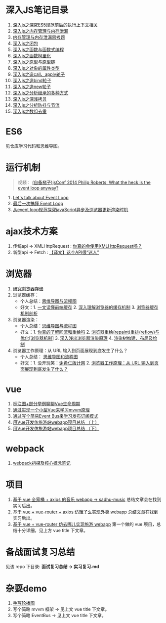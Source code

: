 # 深入JS笔记目录
1. [深入js之深究ES5规范前后的执行上下文相关](https://github.com/YxrSadhu/Article/issues/5)
2. [深入js之内存管理与内存泄漏](https://github.com/YxrSadhu/Article/issues/6)
3. [内存管理与内存泄漏思考题](https://github.com/YxrSadhu/Article/issues/7)
4. [深入js之闭包](https://github.com/YxrSadhu/Article/issues/8)
5. [深入js之函数与函数式编程](https://github.com/YxrSadhu/Article/issues/9)
6. [深入js之函数柯里化](https://github.com/YxrSadhu/Article/issues/10)
7. [深入js之原型与原型链](https://github.com/YxrSadhu/Article/issues/11)
8. [深入js之对象的属性类型](https://github.com/YxrSadhu/Article/issues/12)
9. [深入js之造call、apply轮子](https://github.com/YxrSadhu/Article/issues/1)
10. [深入js之造bind轮子](https://github.com/YxrSadhu/Article/issues/2)
11. [深入js之造new轮子](https://github.com/YxrSadhu/Article/issues/4)
12. [深入js之分析继承的多种方式](https://github.com/YxrSadhu/Article/issues/13)
13. [深入js之深浅拷贝](https://github.com/YxrSadhu/Article/issues/14)
14. [深入js之分析防抖与节流](https://github.com/YxrSadhu/Article/issues/15)
15. [深入js之数组去重](https://github.com/YxrSadhu/Article/issues/16)

# ES6
  见仓库学习代码和思维导图。
  
# 运行机制
> 视频： [(自备梯子)jsConf 2014 Philip Roberts: What the heck is the event loop anyway?](https://www.youtube.com/watch?v=8aGhZQkoFbQ)
1. [Let's talk about Event Loop](https://github.com/YxrSadhu/Article/issues/17)
2. [最后一次搞懂 Event Loop](https://juejin.im/post/5cbc0a9cf265da03b11f3505)
3. [从event loop规范探究javaScript异步及浏览器更新渲染时机](https://github.com/aooy/blog/issues/5)

# ajax技术方案
1. 传统api => XMLHttpRequest : [你真的会使用XMLHttpRequest吗？](https://segmentfault.com/a/1190000004322487)
2. 新型api => Fetch : [【译文】这个API很“迷人”](https://www.w3ctech.com/topic/854)

# 浏览器
1. [研究浏览器存储](https://github.com/YxrSadhu/Article/issues/18)
2. 浏览器缓存：
   - 个人总结：[思维导图与流程图](https://github.com/YxrSadhu/Article/tree/master/articles/%E6%B5%8F%E8%A7%88%E5%99%A8/%E7%BC%93%E5%AD%98)
   - 好文：1. [一文读懂前端缓存](https://zhuanlan.zhihu.com/p/44789005?utm_source=qq&utm_medium=social&utm_oi=815669732077355008) 2. [深入理解浏览器的缓存机制](https://github.com/ljianshu/Blog/issues/23) 3. [浏览器缓存机制剖析](http://louiszhai.github.io/2017/04/07/http-cache/)
3. 浏览器渲染：
   - 个人总结：[思维导图与流程图](https://github.com/YxrSadhu/Article/tree/master/articles/%E6%B5%8F%E8%A7%88%E5%99%A8/%E6%B8%B2%E6%9F%93%E6%9C%BA%E5%88%B6)
   - 好文：1. [你真的了解回流和重绘吗](https://juejin.im/post/5c0f104551882509a7683d63#heading-11) 2. [浏览器重绘(repaint)重排(reflow)与优化[浏览器机制]](https://juejin.im/post/5c15f797f265da61141c7f86#heading-13) 3. [深入浅出浏览器渲染原理](https://github.com/ljianshu/Blog/issues/51) 4. [渲染树构建、布局及绘制](https://developers.google.com/web/fundamentals/performance/critical-rendering-path/render-tree-construction?hl=zh-cn)
4. 浏览器工作原理：从 URL 输入到页面展现到底发生了什么？
   - 个人总结： [思维导图和流程图](https://github.com/YxrSadhu/Article/blob/master/articles/%E6%B5%8F%E8%A7%88%E5%99%A8/%E4%BB%8E%E4%B8%80%E4%B8%AAurl%E8%BE%93%E5%85%A5%E5%88%B0%E9%A1%B5%E9%9D%A2%E5%B1%95%E7%A4%BA%E7%9A%84%E8%BF%87%E7%A8%8B.xmind)
   - 好文：1. 没开玩笑：[谢希仁版计网](https://book.douban.com/subject/26960678/) 2. [浏览器工作原理：从 URL 输入到页面展现到底发生了什么？](https://www.jianshu.com/p/d616d887953a)

# vue
1. [标注图+部分举例聊聊Vue生命周期](https://github.com/YxrSadhu/Article/issues/19)
2. [通过实现一个小型Vue来学习mvvm原理](https://github.com/YxrSadhu/mini-mvvm)
3. [通过写个简易Event Bus来学习发布订阅模式](https://github.com/YxrSadhu/EventBus-PubSub)
4. [用Vue开发仿旅游站webapp项目总结 （上）](https://juejin.im/post/5be54e04f265da611c267b19)
5. [用Vue开发仿旅游站webapp项目总结 （下）](https://juejin.im/post/5bec0eeef265da61193b65cd)

# webpack
1. [webpack初探及核心概念笔记](https://github.com/YxrSadhu/Article/issues/20)

# 项目
1. [基于 vue 全家桶 + axios 的音乐 webapp -> sadhu-music](https://github.com/YxrSadhu/sadhu-music) 总结文章会在找到实习后出。
2. [基于 vue + vue-router + axios 仿饿了么实现外卖 webapp](https://github.com/YxrSadhu/vue-for-sell) 总结文章在找到实习后出。
3. [基于 vue + vue-router 仿去哪儿实现旅游 webapp](https://github.com/YxrSadhu/vue-travel) 第一个做的 vue 项目，总结十分详细，见上方 vue title 下文章。

# 备战面试复习总结
见该 repo 下目录: **面试复习总结 -> 实习复习.md**

# 杂耍demo
1. [手写轮播图](https://github.com/YxrSadhu/carousel)
2. 写个简略 mvvm 框架 -> 见上文 vue title 下文章。
3. 写个简略 EventBus -> 见上文 vue title 下文章。

